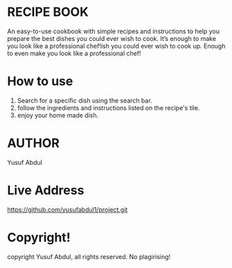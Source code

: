 # RECIPE BOOK

An easy-to-use cookbook with simple recipes and instructions to help you prepare the best dishes you could ever wish to cook. It’s enough to make you look like a professional chef!ish you could ever wish to cook up. Enough to even make you look like a professional chef!

# How to use

1. Search for a specific dish using the search bar.
2. follow the ingredients and instructions listed on the recipe's tile.
3. enjoy your home made dish.

# AUTHOR 
Yusuf Abdul

# Live Address
https://github.com/yusufabdul1/project.git

# Copyright!
copyright Yusuf Abdul, all rights reserved. No plagirising!